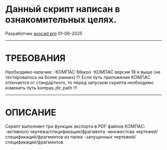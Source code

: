 # Данный скрипт написан в ознакомительных целях.
Разработчик [avocad.pro](https://avocad.pro/)
01-06-2025
***
# ТРЕБОВАНИЯ
Необходимо наличие:
    -КОМПАС-Макро
    -КОМПАС версии 18 и выше (не тестировалось на более ранних)
!!! Если путь приложения КОМПАС отличается от стандартного, то перед запуском скрипта необходимо изменить путь kompas_dir_path !!!
***
# ОПИСАНИЕ
Скрипт выполняет три функции экспорта в PDF файлов КОМПАС:
    -активного чертежа/спецификации/фрагмента
    -множестсва чертежей/спецификаций/фрагментов из папки
    -запущенных чертежей/спецификаций/фрагментов
